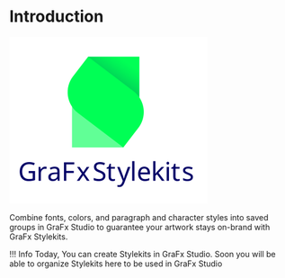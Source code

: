 # Introduction

![applogo](../assets/CHILI_LOGOS_OK-13.svg)

Combine fonts, colors, and paragraph and character styles into saved groups in GraFx Studio to guarantee your artwork stays on-brand with GraFx Stylekits.

!!! Info
	Today, You can create Stylekits in GraFx Studio.
	Soon you will be able to organize Stylekits here to be used in GraFx Studio